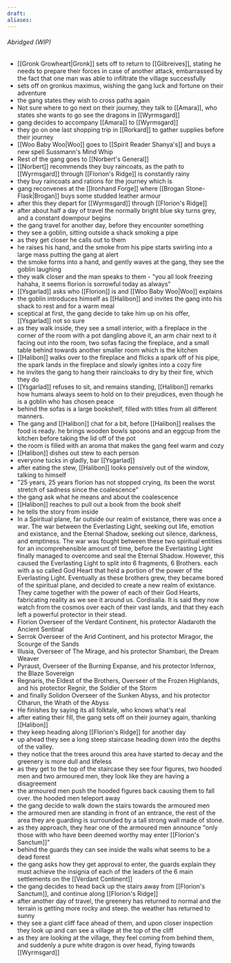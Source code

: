 ```yaml
---
draft: 
aliases:
---
```

###### Abridged (WIP)
- [[Gronk Growheart|Gronk]] sets off to return to [[Gilbreives]], stating he needs to prepare their forces in case of another attack, embarrassed by the fact that one man was able to infiltrate the village successfully
- sets off on gronkus maximus, wishing the gang luck and fortune on their adventure
- the gang states they wish to cross paths again
- Not sure where to go next on their journey, they talk to [[Amara]], who states she wants to go see the dragons in [[Wyrmsgard]]
- gang decides to accompany [[Amara]] to [[Wyrmsgard]]
- they go on one last shopping trip in [[Rorkard]] to gather supplies before their journey
- [[Woo Baby Woo|Woo]] goes to [[Spirit Reader Shanya's]] and buys a new spell Sussmann's Mind Whip
- Rest of the gang goes to [[Norbert's General]]
- [[Norbert]] recommends they buy raincoats, as the path to [[Wyrmsgard]] through [[Florion's Ridge]] is constantly rainy
- they buy raincoats and rations for the journey which is
- gang reconvenes at the [[Ironhand Forge]] where [[Brogan Stone-Flask|Brogan]] buys some studded leather armour
- after this they depart for [[Wyrmsgard]] through [[Florion's Ridge]]
- after about half a day of travel the normally bright blue sky turns grey, and a constant downpour begins
- the gang travel for another day, before they encounter something
- they see a goblin, sitting outside a shack smoking a pipe
- as they get closer he calls out to them
- he raises his hand, and the smoke from his pipe starts swirling into a large mass putting the gang at alert
- the smoke forms into a hand, and gently waves at the gang, they see the goblin laughing
- they walk closer and the man speaks to them - "you all look freezing hahaha, it seems florion is sorrowful today as always"
- [[Ysgarlad]] asks who [[Florion]] is and [[Woo Baby Woo|Woo]] explains
- the goblin introduces himself as [[Halibon]] and invites the gang into his shack to rest and for a warm meal
- sceptical at first, the gang decide to take him up on his offer, [[Ysgarlad]] not so sure
- as they walk inside, they see a small interior, with a fireplace in the corner of the room with a pot dangling above it, an arm chair next to it facing out into the room, two sofas facing the fireplace, and a small table behind towards another smaller room which is the kitchen
- [[Halibon]] walks over to the fireplace and flicks a spark off of his pipe, the spark lands in the fireplace and slowly ignites into a cozy fire
- he invites the gang to hang their raincloaks to dry by their fire, which they do
- [[Ysgarlad]] refuses to sit, and remains standing, [[Halibon]] remarks how humans always seem to hold on to their prejudices, even though he is a goblin who has chosen peace
- behind the sofas is a large bookshelf, filled with titles from all different manners.
- The gang and [[Halibon]] chat for a bit, before [[Halibon]] realises the food is ready. he brings wooden bowls spoons and an eggcup from the kitchen before taking the lid off of the pot
- the room is filled with an aroma that makes the gang feel warm and cozy
- [[Halibon]] dishes out stew to each person
- everyone tucks in gladly, bar [[Ysgarlad]]
- after eating the stew, [[Halibon]] looks pensively out of the window, talking to himself
- "25 years, 25 years florion has not stopped crying, its been the worst stretch of sadness since the coalescence"
- the gang ask what he means and about the coalescence
- [[Halibon]] reaches to pull out a book from the book shelf
- he tells the story from inside
- In a Spiritual plane, far outside our realm of existance, there was once a war. The war between the Everlasting Light, seeking out life, emotion and existance, and the Eternal Shadow, seeking out silence, darkness, and emptiness. The war was fought between these two spiritual entities for an incomprehensible amount of time, before the Everlasting Light finally managed to overcome and seal the Eternal Shadow. However, this caused the Everlasting Light to split into 6 fragments, 6 Brothers. each with a so called God Heart that held a portion of the power of the Everlasting Light. Eventually as these brothers grew, they became bored of the spiritual plane, and decided to create a new realm of existance. They came together with the power of each of their God Hearts, fabricating reality as we see it around us. Cordisalia. It is said they now watch from the cosmos over each of their vast lands, and that they each left a powerful protector in their stead.
- Florion Overseer of the Verdant Continent, his protector Aladaroth the Ancient Sentinal
- Serrok Overseer of the Arid Continent, and his protector Miragor, the Scourge of the Sands
- Illusia, Overseer of The Mirage, and his protector Shambari, the Dream Weaver
- Pyraust, Overseer of the Burning Expanse, and his protector Infernox, the Blaze Sovereign
- Regnaris, the Eldest of the Brothers, Overseer of the Frozen Highlands, and his protector Regnir, the Soldier of the Storm
- and finally Solidon Overseer of the Sunken Abyss, and his protector Ctharun, the Wrath of the Abyss
- He finishes by saying its all folktale, who knows what's real
- after eating their fill, the gang sets off on their journey again, thanking [[Halibon]]
- they keep heading along [[Florion's Ridge]] for another day
- up ahead they see a long steep staircase heading down into the depths of the valley.
- they notice that the trees around this area have started to decay and the greenery is more dull and lifeless
- as they get to the top of the staircase they see four figures, two hooded men and two armoured men, they look like they are having a disagreement
- the armoured men push the hooded figures back causing them to fall over. the hooded men teleport away
- the gang decide to walk down the stairs towards the armoured men
- the armoured men are standing in front of an entrance, the rest of the area they are guarding is surrounded by a tall strong wall made of stone.
- as they approach, they hear one of the armoured men announce "only those with who have been deemed worthy may enter [[Florion's Sanctum]]"
- behind the guards they can see inside the walls what seems to be a dead forest
- the gang asks how they get approval to enter, the guards explain they must achieve the insignia of each of the leaders of the 6 main settlements on the [[Verdant Continent]]
- the gang decides to head back up the stairs away from [[Florion's Sanctum]], and continue along [[Florion's Ridge]]
- after another day of travel, the greenery has returned to normal and the terrain is getting more rocky and steep. the weather has returned to sunny
- they see a giant cliff face ahead of them, and upon closer inspection they look up and can see a village at the top of the cliff
- as they are looking at the village, they feel coming from behind them, and suddenly a pure white dragon is over head, flying towards [[Wyrmsgard]]